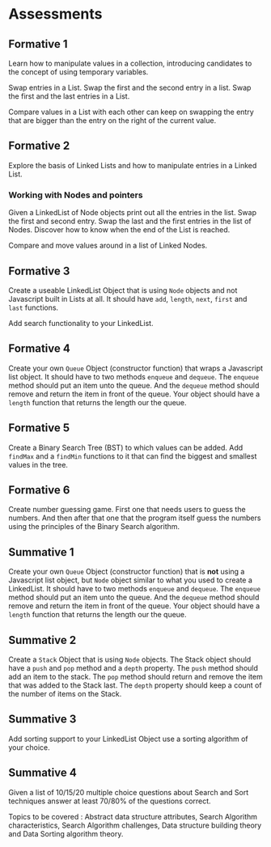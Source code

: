 # Assessments

## Formative 1

Learn how to manipulate values in a collection, introducing candidates to the concept of using temporary variables.

Swap entries in a List. Swap the first and the second entry in a list. Swap the first and the last entries in a List.

Compare values in a List with each other can keep on swapping the entry that are bigger than the entry on the right of the current value.

## Formative 2

Explore the basis of Linked Lists and how to manipulate entries in a Linked List.

### Working with Nodes and pointers

Given a LinkedList of Node objects print out all the entries in the list. Swap the first and second entry. Swap the last and the first entries in the list of Nodes. Discover how to know when the end of the List is reached.

Compare and move values around in a list of Linked Nodes.

## Formative 3

Create a useable LinkedList Object that is using `Node` objects and not Javascript built in Lists at all. It should have `add`, `length`, `next`, `first` and `last` functions.

Add search functionality to your LinkedList.

## Formative 4

Create your own `Queue` Object (constructor function) that wraps a Javascript list object. It should have to two methods `enqueue` and `dequeue`. The `enqueue` method should put an item unto the queue. And the `dequeue` method should remove and return the item in front of the queue. Your object should have a `length` function that returns the length our the queue.

## Formative 5

Create a Binary Search Tree (BST) to which values can be added. Add `findMax` and a `findMin` functions to it that can find the biggest and smallest values in the tree.

## Formative 6

Create number guessing game. First one that needs users to guess the numbers. And then after that one that the program itself guess the numbers using the principles of the Binary Search algorithm.

## Summative 1

Create your own `Queue` Object (constructor function) that is **not** using a Javascript list object, but `Node` object similar to what you used to create a LinkedList. It should have to two methods `enqueue` and `dequeue`. The `enqueue` method should put an item unto the queue. And the `dequeue` method should remove and return the item in front of the queue. Your object should have a `length` function that returns the length our the queue.

## Summative 2

Create a `Stack` Object that is using `Node` objects. The Stack object should have a `push` and `pop` method and a `depth` property. The `push` method should add an item to the stack. The `pop` method should return and remove the item that was added to the Stack last. The `depth` property should keep a count of the number of items on the Stack.

## Summative 3

Add sorting support to your LinkedList Object use a sorting algorithm of your choice.

## Summative 4

Given a list of 10/15/20 multiple choice questions about Search and Sort techniques answer at least 70/80% of the questions correct.

Topics to be covered : Abstract data structure attributes, Search Algorithm characteristics, Search Algorithm challenges, Data structure building theory and Data Sorting algorithm theory.
